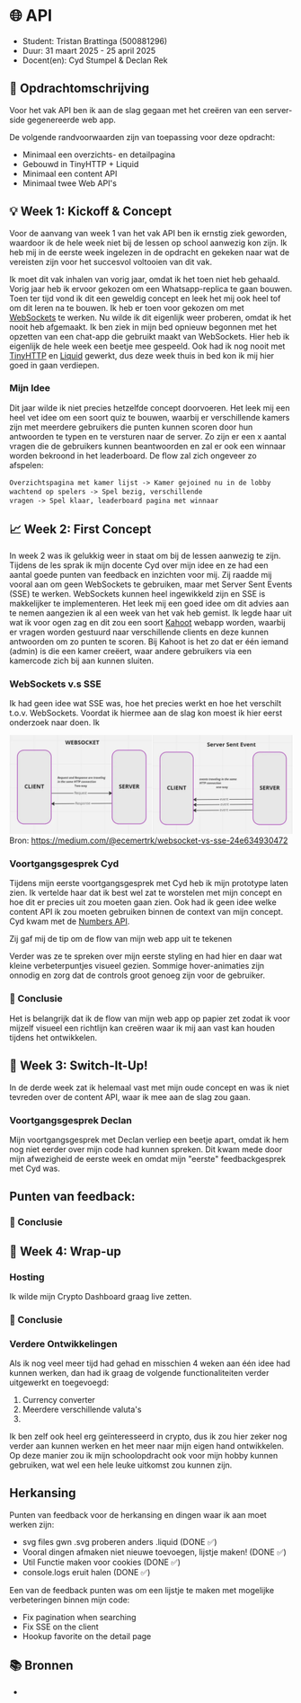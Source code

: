 # 🌐 API

- Student: Tristan Brattinga (500881296)
- Duur: 31 maart 2025 - 25 april 2025
- Docent(en): Cyd Stumpel & Declan Rek

## 📝 Opdrachtomschrijving

Voor het vak API ben ik aan de slag gegaan met het creëren van een server-side gegenereerde web app.

De volgende randvoorwaarden zijn van toepassing voor deze opdracht:

- Minimaal een overzichts- en detailpagina
- Gebouwd in TinyHTTP + Liquid
- Minimaal een content API
- Minimaal twee Web API's

## 💡 Week 1: Kickoff & Concept

Voor de aanvang van week 1 van het vak API ben ik ernstig ziek geworden, waardoor ik de hele week niet bij de lessen op
school aanwezig kon zijn. Ik heb mij in de eerste week ingelezen in de opdracht en gekeken naar wat de vereisten zijn
voor het succesvol voltooien van dit vak.

Ik moet dit vak inhalen van vorig jaar, omdat ik het toen niet heb gehaald. Vorig jaar heb ik ervoor gekozen om een 
Whatsapp-replica te gaan bouwen. Toen ter tijd vond ik dit een geweldig concept en leek het mij ook heel tof om dit
leren na te bouwen. Ik heb er toen voor gekozen om
met [WebSockets](https://developer.mozilla.org/en-US/docs/Web/API/WebSockets_API) te werken. Nu wilde ik dit eigenlijk
weer proberen, omdat ik het nooit heb afgemaakt. Ik ben ziek in mijn bed opnieuw begonnen met het opzetten van een 
chat-app die gebruikt maakt van WebSockets. Hier heb ik eigenlijk de hele week een beetje mee gespeeld. Ook had ik nog 
nooit met [TinyHTTP](https://tinyhttp.v1rtl.site/) en [Liquid](https://liquidjs.com/) gewerkt, dus deze week thuis in 
bed kon ik mij hier goed in gaan verdiepen.

### Mijn Idee

Dit jaar wilde ik niet precies hetzelfde concept doorvoeren. Het leek mij een heel vet idee om een soort quiz te 
bouwen, waarbij er verschillende kamers zijn met meerdere gebruikers die punten kunnen scoren door hun antwoorden te 
typen en te versturen naar de server. Zo zijn er een x aantal vragen die de gebruikers kunnen beantwoorden en zal er 
ook een winnaar worden bekroond in het leaderboard. De flow zal zich ongeveer zo afspelen:

```
Overzichtspagina met kamer lijst -> Kamer gejoined nu in de lobby wachtend op spelers -> Spel bezig, verschillende 
vragen -> Spel klaar, leaderboard pagina met winnaar
```

## 📈 Week 2: First Concept

In week 2 was ik gelukkig weer in staat om bij de lessen aanwezig te zijn. Tijdens de les sprak ik mijn docente Cyd 
over mijn idee en ze had een aantal goede punten van feedback en inzichten voor mij. Zij raadde mij vooral aan om geen 
WebSockets te gebruiken, maar met Server Sent Events (SSE) te werken. WebSockets kunnen heel ingewikkeld zijn en SSE is 
makkelijker te implementeren. Het leek mij een goed idee om dit advies aan te nemen aangezien ik al een week van 
het vak heb gemist. Ik legde haar uit wat ik voor ogen zag en dit zou een soort [Kahoot](https://kahoot.it/) webapp 
worden, waarbij er vragen worden gestuurd naar verschillende clients en deze kunnen antwoorden om zo punten te 
scoren. Bij Kahoot is het zo dat er één iemand (admin) is die een kamer creëert, waar andere gebruikers via een 
kamercode zich bij aan kunnen sluiten. 

### WebSockets v.s SSE

Ik had geen idee wat SSE was, hoe het precies werkt en hoe het verschilt t.o.v. WebSockets. Voordat ik hiermee aan 
de slag kon moest ik hier eerst onderzoek naar doen. Ik 

![img.png](./readme-images/img.png)
Bron: https://medium.com/@ecemertrk/websocket-vs-sse-24e634930472

### Voortgangsgesprek Cyd

Tijdens mijn eerste voortgangsgesprek met Cyd heb ik mijn prototype laten zien. Ik vertelde haar dat ik best wel zat te 
worstelen met mijn concept en hoe dit er precies uit zou moeten gaan zien. Ook had ik geen idee welke content API ik 
zou moeten gebruiken binnen de context van mijn concept. Cyd kwam met de [Numbers API](http://numbersapi.com/#42).

Zij gaf mij de tip om de flow van mijn web app uit te tekenen

Verder was ze te spreken over mijn eerste styling en had hier en daar wat kleine verbeterpuntjes visueel gezien. Sommige hover-animaties zijn onnodig
en zorg dat de controls groot genoeg zijn voor de gebruiker.

### 🧠 Conclusie

Het is belangrijk dat ik de flow van mijn web app op papier zet zodat ik voor mijzelf visueel een richtlijn kan 
creëren waar ik mij aan vast kan houden tijdens het ontwikkelen. 

## 🔄 Week 3: Switch-It-Up!

In de derde week zat ik helemaal vast met mijn oude concept en was ik niet tevreden over de content API, waar ik mee 
aan de slag zou gaan.

### Voortgangsgesprek Declan

Mijn voortgangsgesprek met Declan verliep een beetje apart, omdat ik hem nog niet eerder over mijn code had kunnen 
spreken. Dit kwam mede door mijn afwezigheid de eerste week en omdat mijn "eerste" feedbackgesprek met Cyd was.

Punten van feedback:
- 

### 🧠 Conclusie

## 🚀 Week 4: Wrap-up

### Hosting

Ik wilde mijn Crypto Dashboard graag live zetten. 

### 🧠 Conclusie

### Verdere Ontwikkelingen

Als ik nog veel meer tijd had gehad en misschien 4 weken aan één idee had kunnen werken, dan had ik graag de 
volgende functionaliteiten verder uitgewerkt en toegevoegd:

1. Currency converter
2. Meerdere verschillende valuta's
3.

Ik ben zelf ook heel erg geïnteresseerd in crypto, dus ik zou hier zeker nog verder aan kunnen werken en het meer 
naar mijn eigen hand ontwikkelen. Op deze manier zou ik mijn schoolopdracht ook voor mijn hobby kunnen gebruiken, 
wat wel een hele leuke uitkomst zou kunnen zijn.

## Herkansing

Punten van feedback voor de herkansing en dingen waar ik aan moet werken zijn:
- svg files gwn .svg proberen anders .liquid (DONE ✅)
- Vooral dingen afmaken niet nieuwe toevoegen, lijstje maken! (DONE ✅)
- Util Functie maken voor cookies (DONE ✅)
- console.logs eruit halen (DONE ✅)

Een van de feedback punten was om een lijstje te maken met mogelijke verbeteringen binnen mijn code:

- Fix pagination when searching
- Fix SSE on the client
- Hookup favorite on the detail page

## 📚 Bronnen

- 